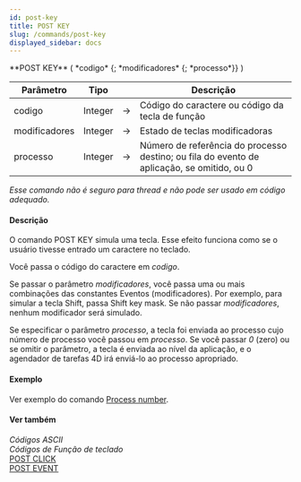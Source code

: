 ```yaml
---
id: post-key
title: POST KEY
slug: /commands/post-key
displayed_sidebar: docs
---
```


<!--REF #_command_.POST KEY.Syntax-->**POST KEY** ( *codigo* {; *modificadores* {; *processo*}} )<!-- END REF-->
<!--REF #_command_.POST KEY.Params-->
| Parâmetro | Tipo |  | Descrição |
| --- | --- | --- | --- |
| codigo | Integer | &#8594;  | Código do caractere ou código da tecla de função |
| modificadores | Integer | &#8594;  | Estado de teclas modificadoras |
| processo | Integer | &#8594;  | Número de referência do processo destino; ou fila do evento de aplicação, se omitido, ou 0 |

<!-- END REF-->

*Esse comando não é seguro para thread e não pode ser usado em código adequado.*


#### Descrição 

<!--REF #_command_.POST KEY.Summary-->O comando POST KEY simula uma tecla.<!-- END REF--> Esse efeito funciona como se o usuário tivesse entrado um caractere no teclado.  
  
Você passa o código do caractere em *codigo*.  
  
Se passar o parâmetro *modificadores*, você passa uma ou mais combinações das constantes Eventos (modificadores). Por exemplo, para simular a tecla Shift, passa Shift key mask. Se não passar *modificadores*, nenhum modificador será simulado. 

Se especificar o parâmetro *processo*, a tecla foi enviada ao processo cujo número de processo você passou em *processo*. Se você passar *0* (zero) ou se omitir o parâmetro, a tecla é enviada ao nível da aplicação, e o agendador de tarefas 4D irá enviá-lo ao processo apropriado.

#### Exemplo 

Ver exemplo do comando [Process number](process-number.md).

#### Ver também 

*Códigos ASCII*  
*Códigos de Função de teclado*  
[POST CLICK](post-click.md)  
[POST EVENT](post-event.md)  